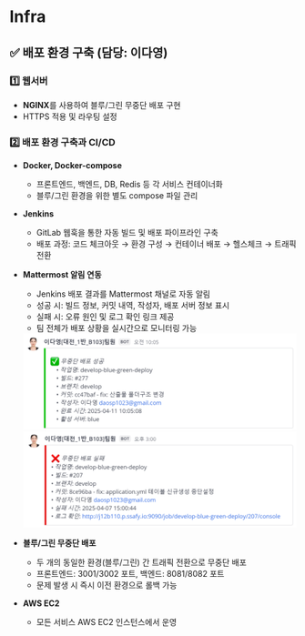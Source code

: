 # Infra

## ✅ 배포 환경 구축 (담당: 이다영)

### 1️⃣ 웹서버
- **NGINX**를 사용하여 블루/그린 무중단 배포 구현
- HTTPS 적용 및 라우팅 설정

### 2️⃣ 배포 환경 구축과 CI/CD
- **Docker, Docker-compose**
  - 프론트엔드, 백엔드, DB, Redis 등 각 서비스 컨테이너화
  - 블루/그린 환경을 위한 별도 compose 파일 관리

- **Jenkins**
  - GitLab 웹훅을 통한 자동 빌드 및 배포 파이프라인 구축
  - 배포 과정: 코드 체크아웃 → 환경 구성 → 컨테이너 배포 → 헬스체크 → 트래픽 전환

- **Mattermost 알림 연동**
  - Jenkins 배포 결과를 Mattermost 채널로 자동 알림
  - 성공 시: 빌드 정보, 커밋 내역, 작성자, 배포 서버 정보 표시
  - 실패 시: 오류 원인 및 로그 확인 링크 제공
  - 팀 전체가 배포 상황을 실시간으로 모니터링 가능

  <img src="/docs/mm연동.png" alt="MM배포성공" />
  <img src="/docs/mm연동x.png" alt="MM배포실패" />

- **블루/그린 무중단 배포**
  - 두 개의 동일한 환경(블루/그린) 간 트래픽 전환으로 무중단 배포
  - 프론트엔드: 3001/3002 포트, 백엔드: 8081/8082 포트
  - 문제 발생 시 즉시 이전 환경으로 롤백 가능

- **AWS EC2**
  - 모든 서비스 AWS EC2 인스턴스에서 운영

<br>
